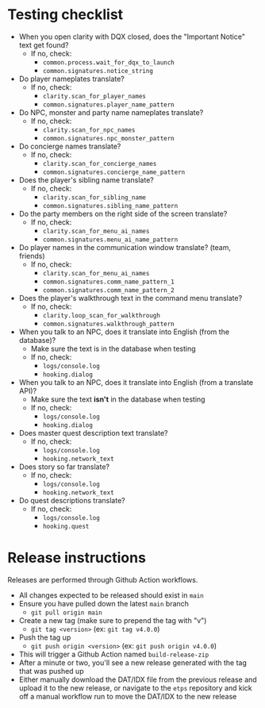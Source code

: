 # Testing checklist

- When you open clarity with DQX closed, does the "Important Notice" text get found?
    - If no, check:
        - `common.process.wait_for_dqx_to_launch`
        - `common.signatures.notice_string`
- Do player nameplates translate?
    - If no, check:
        - `clarity.scan_for_player_names`
        - `common.signatures.player_name_pattern`
- Do NPC, monster and party name nameplates translate?
    - If no, check:
        - `clarity.scan_for_npc_names`
        - `common.signatures.npc_monster_pattern`
- Do concierge names translate?
    - If no, check:
        - `clarity.scan_for_concierge_names`
        - `common.signatures.concierge_name_pattern`
- Does the player's sibling name translate?
    - If no, check:
        - `clarity.scan_for_sibling_name`
        - `common.signatures.sibling_name_pattern`
- Do the party members on the right side of the screen translate?
    - If no, check:
        - `clarity.scan_for_menu_ai_names`
        - `common.signatures.menu_ai_name_pattern`
- Do player names in the communication window translate? (team, friends)
    - If no, check:
        - `clarity.scan_for_menu_ai_names`
        - `common.signatures.comm_name_pattern_1`
        - `common.signatures.comm_name_pattern_2`
- Does the player's walkthrough text in the command menu translate?
    - If no, check:
        - `clarity.loop_scan_for_walkthrough`
        - `common.signatures.walkthrough_pattern`
- When you talk to an NPC, does it translate into English (from the database)?
    - Make sure the text is in the database when testing
    - If no, check:
        - `logs/console.log`
        - `hooking.dialog`
- When you talk to an NPC, does it translate into English (from a translate API)?
    - Make sure the text **isn't** in the database when testing
    - If no, check:
        - `logs/console.log`
        - `hooking.dialog`
- Does master quest description text translate?
    - If no, check:
        - `logs/console.log`
        - `hooking.network_text`
- Does story so far translate?
    - If no, check:
        - `logs/console.log`
        - `hooking.network_text`
- Do quest descriptions translate?
    - If no, check:
        - `logs/console.log`
        - `hooking.quest`

# Release instructions

Releases are performed through Github Action workflows.

- All changes expected to be released should exist in `main`
- Ensure you have pulled down the latest `main` branch
    - `git pull origin main`
- Create a new tag (make sure to prepend the tag with "v")
    - `git tag <version>` (ex: `git tag v4.0.0`)
- Push the tag up
    - `git push origin <version>` (ex: `git push origin v4.0.0`)
- This will trigger a Github Action named `build-release-zip`
- After a minute or two, you'll see a new release generated with the tag that was pushed up
- Either manually download the DAT/IDX file from the previous release and upload it to the new release, or navigate to the `etps` repository and kick off a manual workflow run to move the DAT/IDX to the new release
